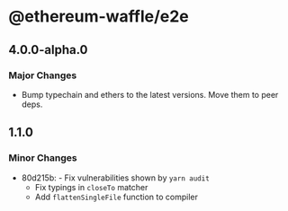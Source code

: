 # @ethereum-waffle/e2e

## 4.0.0-alpha.0

### Major Changes

- Bump typechain and ethers to the latest versions. Move them to peer deps.

## 1.1.0

### Minor Changes

- 80d215b: - Fix vulnerabilities shown by `yarn audit`
  - Fix typings in `closeTo` matcher
  - Add `flattenSingleFile` function to compiler
